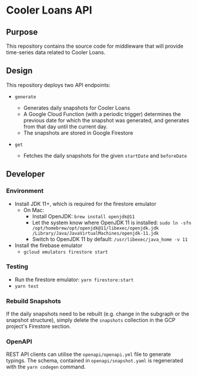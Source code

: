 # Cooler Loans API

## Purpose

This repository contains the source code for middleware that will provide time-series data related to Cooler Loans.

## Design

This repository deploys two API endpoints:

- `generate`

  - Generates daily snapshots for Cooler Loans
  - A Google Cloud Function (with a periodic trigger) determines the previous date for which the snapshot was generated, and generates from that day until the current day.
  - The snapshots are stored in Google Firestore

- `get`

  - Fetches the daily snapshots for the given `startDate` and `beforeDate`

## Developer

### Environment

- Install JDK 11+, which is required for the firestore emulator
  - On Mac:
    - Install OpenJDK: `brew install openjdk@11`
    - Let the system know where OpenJDK 11 is installed: `sudo ln -sfn /opt/homebrew/opt/openjdk@11/libexec/openjdk.jdk /Library/Java/JavaVirtualMachines/openjdk-11.jdk`
    - Switch to OpenJDK 11 by default: `/usr/libexec/java_home -v 11`
- Install the firebase emulator
  - `gcloud emulators firestore start`

### Testing

- Run the firestore emulator: `yarn firestore:start`
- `yarn test`

### Rebuild Snapshots

If the daily snapshots need to be rebuilt (e.g. change in the subgraph or the snapshot structure), simply delete the `snapshots` collection in the GCP project's Firestore section.

### OpenAPI

REST API clients can utilise the `openapi/openapi.yml` file to generate typings. The schema, contained in `openapi/snapshot.yaml` is regenerated with the `yarn codegen` command.
